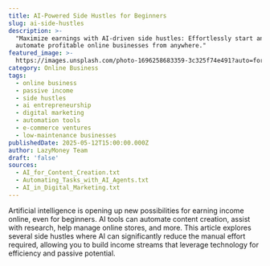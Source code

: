 ```yaml
---
title: AI-Powered Side Hustles for Beginners
slug: ai-side-hustles
description: >-
  "Maximize earnings with AI-driven side hustles: Effortlessly start and
  automate profitable online businesses from anywhere."
featured_image: >-
  https://images.unsplash.com/photo-1696258683359-3c325f74e491?auto=format&fit=crop&w=804&q=80
category: Online Business
tags:
  - online business
  - passive income
  - side hustles
  - ai entrepreneurship
  - digital marketing
  - automation tools
  - e-commerce ventures
  - low-maintenance businesses
publishedDate: 2025-05-12T15:00:00.000Z
author: LazyMoney Team
draft: 'false'
sources:
  - AI_for_Content_Creation.txt
  - Automating_Tasks_with_AI_Agents.txt
  - AI_in_Digital_Marketing.txt
---
```


Artificial intelligence is opening up new possibilities for earning income online, even for beginners. AI tools can automate content creation, assist with research, help manage online stores, and more. This article explores several side hustles where AI can significantly reduce the manual effort required, allowing you to build income streams that leverage technology for efficiency and passive potential.
